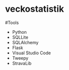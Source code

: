 # veckostatistik

#Tools
- Python
- SQLLite
- SQLAlchemy
- Flask
- Visual Studio Code
- Tweepy
- StravaLib
